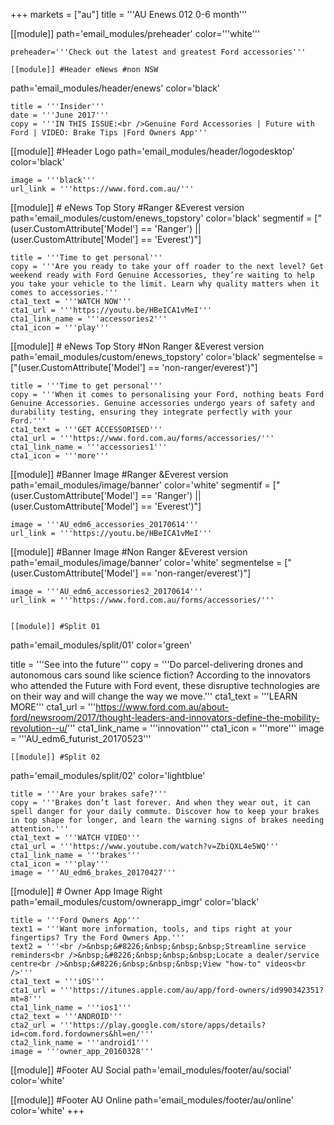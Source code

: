 +++
markets = ["au"]
title = '''AU Enews 012 0-6 month'''

[[module]]
path='email_modules/preheader'
color='''white'''

	preheader='''Check out the latest and greatest Ford accessories'''

	[[module]] #Header eNews #non NSW
path='email_modules/header/enews'
color='black'

	title = '''Insider'''
	date = '''June 2017'''
	copy = '''IN THIS ISSUE:<br />Genuine Ford Accessories | Future with Ford | VIDEO: Brake Tips |Ford Owners App'''

[[module]] #Header Logo
path='email_modules/header/logodesktop'
color='black'

	image = '''black'''
	url_link = '''https://www.ford.com.au/'''

[[module]] # eNews Top Story	#Ranger &Everest version
path='email_modules/custom/enews_topstory'
color='black'
segmentif = ["(user.CustomAttribute['Model'] == 'Ranger') || (user.CustomAttribute['Model'] == 'Everest')"]

	title = '''Time to get personal'''
	copy = '''Are you ready to take your off roader to the next level? Get weekend ready with Ford Genuine Accessories, they’re waiting to help you take your vehicle to the limit. Learn why quality matters when it comes to accessories.'''
	cta1_text = '''WATCH NOW'''
	cta1_url = '''https://youtu.be/HBeICA1vMeI'''
	cta1_link_name = '''accessories2'''
	cta1_icon = '''play'''

[[module]] # eNews Top Story #Non Ranger &Everest version
path='email_modules/custom/enews_topstory'
color='black'
segmentelse = ["(user.CustomAttribute['Model'] == 'non-ranger/everest')"]

	title = '''Time to get personal'''
	copy = '''When it comes to personalising your Ford, nothing beats Ford Genuine Accessories. Genuine accessories undergo years of safety and durability testing, ensuring they integrate perfectly with your Ford.'''
	cta1_text = '''GET ACCESSORISED'''
	cta1_url = '''https://www.ford.com.au/forms/accessories/'''
	cta1_link_name = '''accessories1'''
	cta1_icon = '''more'''

[[module]] #Banner Image	#Ranger &Everest version
path='email_modules/image/banner'
color='white'
segmentif = ["(user.CustomAttribute['Model'] == 'Ranger') || (user.CustomAttribute['Model'] == 'Everest')"]

	image = '''AU_edm6_accessories_20170614'''
	url_link = '''https://youtu.be/HBeICA1vMeI'''

[[module]] #Banner Image	#Non Ranger &Everest version
path='email_modules/image/banner'
color='white'
segmentelse = ["(user.CustomAttribute['Model'] == 'non-ranger/everest')"]

	image = '''AU_edm6_accessories2_20170614'''
	url_link = '''https://www.ford.com.au/forms/accessories/'''


	[[module]] #Split 01
path='email_modules/split/01'
color='green'

 title = '''See into the future'''
	copy = '''Do parcel-delivering drones and autonomous cars sound like science fiction? According to the innovators who attended the Future with Ford event, these disruptive technologies are on their way and will change the way we move.'''
	cta1_text = '''LEARN MORE'''
	cta1_url = '''https://www.ford.com.au/about-ford/newsroom/2017/thought-leaders-and-innovators-define-the-mobility-revolution--u/'''
	cta1_link_name = '''innovation'''
	cta1_icon = '''more'''
	image = '''AU_edm6_futurist_20170523'''


	[[module]] #Split 02
path='email_modules/split/02'
color='lightblue'

	title = '''Are your brakes safe?'''
	copy = '''Brakes don’t last forever. And when they wear out, it can spell danger for your daily commute. Discover how to keep your brakes in top shape for longer, and learn the warning signs of brakes needing attention.'''
	cta1_text = '''WATCH VIDEO'''
	cta1_url = '''https://www.youtube.com/watch?v=ZbiQXL4e5WQ'''
	cta1_link_name = '''brakes'''
	cta1_icon = '''play'''
	image = '''AU_edm6_brakes_20170427'''


[[module]] # Owner App Image Right
path='email_modules/custom/ownerapp_imgr'
color='black'

	title = '''Ford Owners App'''
	text1 = '''Want more information, tools, and tips right at your fingertips? Try the Ford Owners App.'''
	text2 = '''<br />&nbsp;&#8226;&nbsp;&nbsp;&nbsp;Streamline service reminders<br />&nbsp;&#8226;&nbsp;&nbsp;&nbsp;Locate a dealer/service centre<br />&nbsp;&#8226;&nbsp;&nbsp;&nbsp;View "how-to" videos<br />'''
	cta1_text = '''iOS'''
	cta1_url = '''https://itunes.apple.com/au/app/ford-owners/id990342351?mt=8'''
	cta1_link_name = '''ios1'''
	cta2_text = '''ANDROID'''
	cta2_url = '''https://play.google.com/store/apps/details?id=com.ford.fordowners&hl=en/'''
	cta2_link_name = '''android1'''
	image = '''owner_app_20160328'''

[[module]] #Footer AU Social
path='email_modules/footer/au/social'
color='white'

[[module]] #Footer AU Online
path='email_modules/footer/au/online'
color='white'
+++
